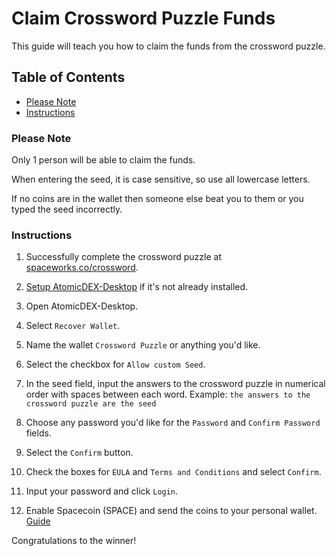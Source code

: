 # Claim Crossword Puzzle Funds

This guide will teach you how to claim the funds from the crossword puzzle.

## Table of Contents

- [Please Note](#Please-Note)
- [Instructions](#Instructions)

### Please Note

Only 1 person will be able to claim the funds.

When entering the seed, it is case sensitive, so use all lowercase letters.

If no coins are in the wallet then someone else beat you to them or you typed the seed incorrectly.

### Instructions

1. Successfully complete the crossword puzzle at [spaceworks.co/crossword](https://spaceworks.co/crossword).

2. [Setup AtomicDEX-Desktop](Setup-AtomicDEX-Desktop.md) if it's not already installed.

3. Open AtomicDEX-Desktop.

4. Select `Recover Wallet`.

5. Name the wallet `Crossword Puzzle` or anything you'd like.

6. Select the checkbox for `Allow custom Seed`.

7. In the seed field, input the answers to the crossword puzzle in numerical order with spaces between each word. Example: `the answers to the crossword puzzle are the seed`

8. Choose any password you'd like for the `Password` and `Confirm Password` fields.

9. Select the `Confirm` button.

10. Check the boxes for `EULA` and `Terms and Conditions` and select `Confirm`.

11. Input your password and click `Login`.

12. Enable Spacecoin (SPACE) and send the coins to your personal wallet. [Guide](Use-AtomicDEX-Desktop-As-A-Wallet.md)

Congratulations to the winner!
